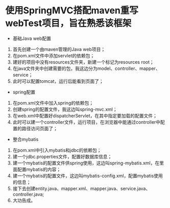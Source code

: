 # 使用SpringMVC搭配maven重写webTest项目，旨在熟悉该框架

* 基础Java web配置
1. 首先创建一个由maven管理的Java web项目；
2. 在pom.xml文件中添加servlet的依赖包；
3. 建好的项目中没有resources文件夹，新建一个标记为resources root；
4. 在java文件夹中创建需要的包，我这边分为model、controller、mapper、service；
5. 此时可以配置tomcat，运行后能看到页面了；

* spring配置
1. 在pom.xml文件中加入spring的依赖包；
2. 创建spring的配置文件，我这边叫spring-mvc.xml；
3. 在web.xml中配置好dispatcherServlet，在其中指定要加载的配置文件；
4. 此时可以建一个controller文件，运行项目，在浏览器中能通过controller中配置的路径访问页面了；

* 整合mybatis
1. 在pom.xml中引入mybatis和jdbc的依赖包；
2. 建一个jdbc.properties文件，配置好数据库信息；
3. 建一个mybatis的配置文件供spring使用，这边叫spring-mybatis.xml，在里面配置mybatis的内容；
4. 建一个mybatis的配置文件，这边叫mybatis-config.xml，配置mybatis使用的信息；
5. 接下去创建entity.java、mapper.xml、mapper.java、service.java、controller.java;
6. 大功告成。